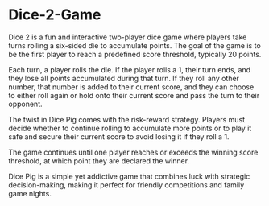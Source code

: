 # Dice-2-Game

Dice 2 is a fun and interactive two-player dice game where players take turns rolling a six-sided die to accumulate points. The goal of the game is to be the first player to reach a predefined score threshold, typically 20 points.

Each turn, a player rolls the die. If the player rolls a 1, their turn ends, and they lose all points accumulated during that turn. If they roll any other number, that number is added to their current score, and they can choose to either roll again or hold onto their current score and pass the turn to their opponent.

The twist in Dice Pig comes with the risk-reward strategy. Players must decide whether to continue rolling to accumulate more points or to play it safe and secure their current score to avoid losing it if they roll a 1.

The game continues until one player reaches or exceeds the winning score threshold, at which point they are declared the winner.

Dice Pig is a simple yet addictive game that combines luck with strategic decision-making, making it perfect for friendly competitions and family game nights.
